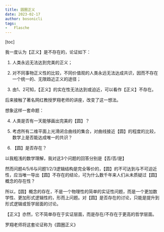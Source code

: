 ```yaml
---
title: 圆圈正义
date: 2023-02-17
author: bosonicli
tags:
-   Flasche
---
```


[toc]

我一度认为【正义】是不存在的，论证如下：

1.  人类永远无法达到完美的正义；

2.  对不同事物正义性的比较，不同价值观的人类永远无法达成共识，因而不存在一个统一的、无限趋近正义的途径；

3.  由1、2可知，【正义】的实在性无法达到或迫近，可以看作【正义】不存在。

后来接触了著名网红教授罗翔老师的讲座，改变了这一想法。

想象这样一套命题：

4.  人类是否有一天能够画出完美的【圆】？

5.  考虑所有二维平面上光滑闭合曲线的集合，对曲线接近【圆】的程度的比较，数学上是否能达成唯一的共识？

6.  【圆】是否存在？

以我粗浅的数学理解，我对这3个问题的回答分别是【否/否/是】

然而问题4/5/6与问题1/2/3逻辑结构是完全等价的，【圆】的不可达到与不可迫近性，应当唯一导出【圆】不存在的结论，可为什么数千年来人们从未质疑过【圆】概念的存在性？

所以，【圆】概念的存在，不是一个物理性的简单的实证性问题，而是一个更加数学性、更加形式逻辑性的，形而上问题。对【圆】是否存在的讨论，只能是提升到形式逻辑或哲学层面的讨论。

【正义】亦然，它不简单存在于实证层面，而是存在/不存在于更高的哲学层面。

罗翔老师将这套论证称为《圆圈正义》
